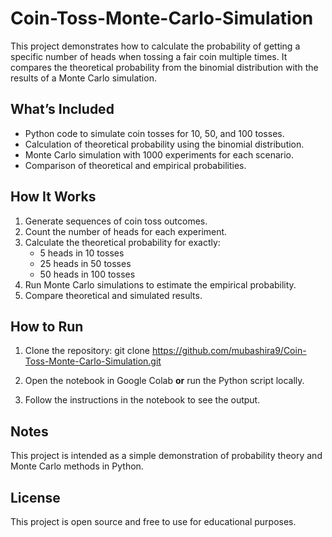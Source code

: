 # Coin-Toss-Monte-Carlo-Simulation

This project demonstrates how to calculate the probability of getting a specific number of heads when tossing a fair coin multiple times. It compares the theoretical probability from the binomial distribution with the results of a Monte Carlo simulation.

## What’s Included

- Python code to simulate coin tosses for 10, 50, and 100 tosses.
- Calculation of theoretical probability using the binomial distribution.
- Monte Carlo simulation with 1000 experiments for each scenario.
- Comparison of theoretical and empirical probabilities.

## How It Works

1. Generate sequences of coin toss outcomes.
2. Count the number of heads for each experiment.
3. Calculate the theoretical probability for exactly:
   - 5 heads in 10 tosses
   - 25 heads in 50 tosses
   - 50 heads in 100 tosses
4. Run Monte Carlo simulations to estimate the empirical probability.
5. Compare theoretical and simulated results.

## How to Run

1. Clone the repository:
git clone https://github.com/mubashira9/Coin-Toss-Monte-Carlo-Simulation.git

2. Open the notebook in Google Colab **or** run the Python script locally.

3. Follow the instructions in the notebook to see the output.

## Notes

This project is intended as a simple demonstration of probability theory and Monte Carlo methods in Python.

## License

This project is open source and free to use for educational purposes.
